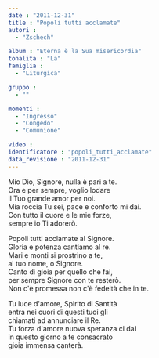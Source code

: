 ```yaml
---
date : "2011-12-31"
title : "Popoli tutti acclamate"
autori : 
  - "Zschech"

album : "Eterna è la Sua misericordia"
tonalita : "La"
famiglia : 
  - "Liturgica"

gruppo : 
  - ""

momenti : 
  - "Ingresso"
  - "Congedo"
  - "Comunione"

video : 
identificatore : "popoli_tutti_acclamate"
data_revisione : "2011-12-31"
---
```

  
  
  
 Mio Dio,  Signore, nulla è pari a te.  
Ora e per sempre, voglio lodare  
il Tuo grande amor per noi.    
  Mia roccia  Tu sei, pace e conforto mi dai.  
Con tutto il cuore e le mie forze,  
sempre io Ti adorerò.    
  
  
  
Popoli tutti acclamate al Signore.  
Gloria e potenza cantiamo al re.  
Mari e monti si prostrino a te,  
al tuo nome, o Signore.  
Canto di gioia per quello che fai,  
per sempre Signore con te resterò.  
Non c'è promessa non c'è fedeltà che in te.  
  
  
  
  
Tu luce d'amore, Spirito di Santità  
entra nei cuori di questi tuoi gli  
chiamati ad annunciare il Re.  
Tu forza d'amore nuova speranza ci dai  
in questo giorno a te consacrato  
gioia immensa canterà.  
  
  
  
  
